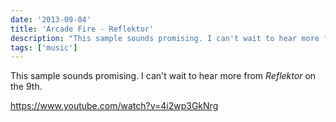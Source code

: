 ```yaml
---
date: '2013-09-04'
title: 'Arcade Fire - Reflektor'
description: "This sample sounds promising. I can't wait to hear more from Reflektor on the 9th."
tags: ['music']
---
```


This sample sounds promising. I can't wait to hear more from _Reflektor_ on the 9th.<!-- excerpt -->

https://www.youtube.com/watch?v=4i2wp3GkNrg

